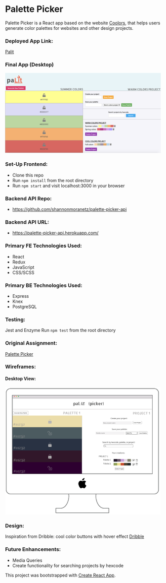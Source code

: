 # Palette Picker
Palette Picker is a React app based on the website [Coolors](https://coolors.co/app), that helps users generate color palettes for websites and other design projects. 

### Deployed App Link:
[Palit](https://palit-picker.herokuapp.com/)

### Final App (Desktop)
![Screenshot-desktop](pallit_picker_desktop.png)

### Set-Up Frontend:
- Clone this repo
- Run `npm install` from the root directory  
- Run `npm start` and visit localhost:3000 in your browser

### Backend API Repo:
- https://github.com/shannonmoranetz/palette-picker-api

### Backend API URL:
- https://palette-picker-api.herokuapp.com/

### Primary FE Technologies Used:
* React
* Redux
* JavaScript
* CSS/SCSS

### Primary BE Technologies Used:
* Express
* Knex
* PostgreSQL

### Testing:
Jest and Enzyme
Run `npm test` from the root directory  

### Original Assignment: 
[Palette Picker](http://frontend.turing.io/projects/palette-picker.html)  

### Wireframes:
#### Desktop View:
![Wireframes-desktop](pallit_picker_ss.png)

### Design:
Inspiration from Dribble: cool color buttons with hover effect
[Dribble](https://dribbble.com/shots/6229834-Language-learning-iOS-app)

### Future Enhancements:
- Media Queries
- Create functionality for searching projects by hexcode

This project was bootstrapped with [Create React App](https://github.com/facebook/create-react-app).
